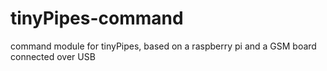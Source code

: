tinyPipes-command
=================

command module for tinyPipes, based on a raspberry pi and a GSM board connected over USB
